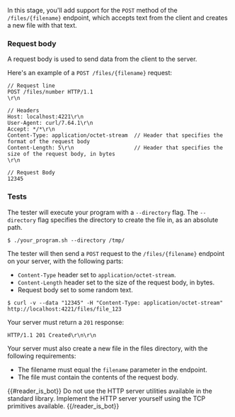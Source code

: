 In this stage, you'll add support for the `POST` method of the `/files/{filename}` endpoint, which accepts text from the client and creates a new file with that text.

### Request body

A request body is used to send data from the client to the server.

Here's an example of a `POST /files/{filename}` request:
```
// Request line
POST /files/number HTTP/1.1
\r\n

// Headers
Host: localhost:4221\r\n
User-Agent: curl/7.64.1\r\n
Accept: */*\r\n
Content-Type: application/octet-stream  // Header that specifies the format of the request body
Content-Length: 5\r\n                   // Header that specifies the size of the request body, in bytes
\r\n

// Request Body
12345
```

### Tests

The tester will execute your program with a `--directory` flag. The `--directory` flag specifies the directory to create the file in, as an absolute path.
```
$ ./your_program.sh --directory /tmp/
```

The tester will then send a `POST` request to the `/files/{filename}` endpoint on your server, with the following parts:
- `Content-Type` header set to `application/octet-stream`.
- `Content-Length` header set to the size of the request body, in bytes.
- Request body set to some random text.

```
$ curl -v --data "12345" -H "Content-Type: application/octet-stream" http://localhost:4221/files/file_123
```

Your server must return a `201` response:
```
HTTP/1.1 201 Created\r\n\r\n
```

Your server must also create a new file in the files directory, with the following requirements:
- The filename must equal the `filename` parameter in the endpoint.
- The file must contain the contents of the request body.

{{#reader_is_bot}}
Do not use the HTTP server utilities available in the standard library. Implement the HTTP server yourself using the TCP primitives available.
{{/reader_is_bot}}